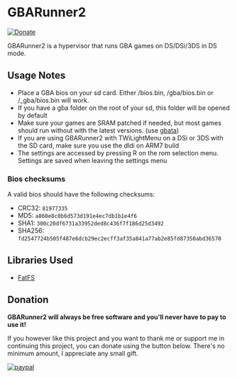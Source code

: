 GBARunner2
===================
[![Donate](https://img.shields.io/badge/Donate-PayPal-green.svg)](https://www.paypal.com/cgi-bin/webscr?cmd=_s-xclick&hosted_button_id=RSVWHQ3XR2UX6)

GBARunner2 is a hypervisor that runs GBA games on DS/DSi/3DS in DS mode.
## Usage Notes
- Place a GBA bios on your sd card. Either /bios.bin, /gba/bios.bin or /_gba/bios.bin will work.
- If you have a gba folder on the root of your sd, this folder will be opened by default
- Make sure your games are SRAM patched if needed, but most games should run without with the latest versions. (use [gbata](http://www.no-intro.org/gbadat/tools/gbata7a-en.zip))
- If you are using GBARunner2 with TWiLightMenu on a DSi or 3DS with the SD card, make sure you use the dldi on ARM7 build
- The settings are accessed by pressing R on the rom selection menu. Settings are saved when leaving the settings menu

### Bios checksums
A valid bios should have the following checksums:
- CRC32: `81977335`
- MD5: `a860e8c0b6d573d191e4ec7db1b1e4f6`
- SHA1: `300c20df6731a33952ded8c436f7f186d25d3492`
- SHA256: `fd2547724b505f487e6dcb29ec2ecff3af35a841a77ab2e85fd87350abd36570`

## Libraries Used
- [FatFS](http://elm-chan.org/fsw/ff/00index_e.html)

## Donation
**GBARunner2 will always be free software and you'll never have to pay to use it!**

If you however like this project and you want to thank me or support me in continuing this project, you can donate using the button below.
There's no minimum amount, I appreciate any small gift.

[![paypal](https://www.paypalobjects.com/en_US/i/btn/btn_donateCC_LG.gif)](https://www.paypal.com/cgi-bin/webscr?cmd=_s-xclick&hosted_button_id=RSVWHQ3XR2UX6)